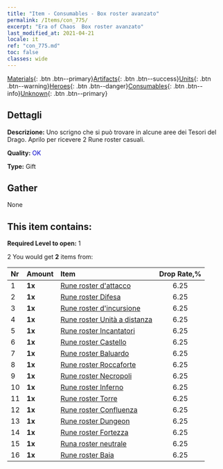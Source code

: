 ```yaml
---
title: "Item - Consumables - Box roster avanzato"
permalink: /Items/con_775/
excerpt: "Era of Chaos  Box roster avanzato"
last_modified_at: 2021-04-21
locale: it
ref: "con_775.md"
toc: false
classes: wide
---
```

 [Materials](/it/Items/){: .btn .btn--primary}[Artifacts](/it/Items/Artifacts/){: .btn .btn--success}[Units](/it/Items/Units/){: .btn .btn--warning}[Heroes](/it/Items/Heroes/){: .btn .btn--danger}[Consumables](/it/Items/Consumables/){: .btn .btn--info}[Unknown](/it/Items/Unknown/){: .btn .btn--primary}

## Dettagli
 **Descrizione:** Uno scrigno che si può trovare in alcune aree dei Tesori del Drago. Aprilo per ricevere 2 Rune roster casuali.

 **Quality:** <span style="color: #0000CD">OK</span>

 **Type:** Gift

## Gather

  None

## This item contains:

 **Required Level to open:** 1

 2 You would get **2** items  from:

  | Nr | Amount |     Item    | Drop Rate,% |
  |:---|:-------|:------------|:---------:|
  | 1 |  **1x** | [Rune roster d'attacco](/it/Items/con_734/) | 6.25 | 
  | 2 |  **1x** | [Rune roster Difesa](/it/Items/con_739/) | 6.25 | 
  | 3 |  **1x** | [Rune roster d'incursione](/it/Items/con_741/) | 6.25 | 
  | 4 |  **1x** | [Rune roster Unità a distanza](/it/Items/con_742/) | 6.25 | 
  | 5 |  **1x** | [Rune roster Incantatori](/it/Items/con_746/) | 6.25 | 
  | 6 |  **1x** | [Rune roster Castello](/it/Items/con_752/) | 6.25 | 
  | 7 |  **1x** | [Rune roster Baluardo](/it/Items/con_753/) | 6.25 | 
  | 8 |  **1x** | [Rune roster Roccaforte](/it/Items/con_754/) | 6.25 | 
  | 9 |  **1x** | [Rune roster Necropoli](/it/Items/con_755/) | 6.25 | 
  | 10 |  **1x** | [Rune roster Inferno](/it/Items/con_777/) | 6.25 | 
  | 11 |  **1x** | [Rune roster Torre](/it/Items/con_785/) | 6.25 | 
  | 12 |  **1x** | [Rune roster Confluenza](/it/Items/con_791/) | 6.25 | 
  | 13 |  **1x** | [Rune roster Dungeon](/it/Items/con_792/) | 6.25 | 
  | 14 |  **1x** | [Rune roster Fortezza](/it/Items/con_818/) | 6.25 | 
  | 15 |  **1x** | [Runa roster neutrale](/it/Items/con_869/) | 6.25 | 
  | 16 |  **1x** | [Rune roster Baia](/it/Items/con_868/) | 6.25 | 
